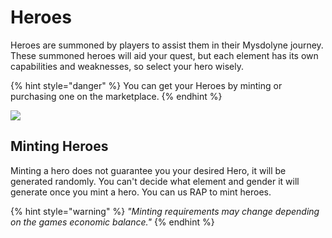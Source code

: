 # Heroes

Heroes are summoned by players to assist them in their Mysdolyne journey. These summoned heroes will aid your quest, but each element has its own capabilities and weaknesses, so select your hero wisely.

{% hint style="danger" %}
You can get your Heroes by minting or purchasing one on the marketplace.&#x20;
{% endhint %}

![](../../../.gitbook/assets/271983240\_1461717624246931\_2705758135915237104\_n.png)

## Minting Heroes

Minting a hero does not guarantee you your desired Hero, it will be generated randomly. You can't decide what element and gender it will generate once you mint a hero. You can us RAP to mint heroes.

{% hint style="warning" %}
_"Minting requirements may change depending on the games economic balance."_
{% endhint %}
